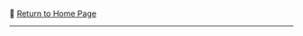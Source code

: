 :hotel: [Return to Home Page](https://github.com/geophydog/geophydog.github.io/blob/master/README.md)

***

